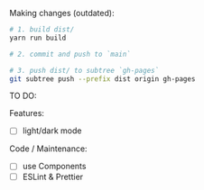 
Making changes (outdated):
```bash
# 1. build dist/
yarn run build

# 2. commit and push to `main`

# 3. push dist/ to subtree `gh-pages`
git subtree push --prefix dist origin gh-pages
```

TO DO:

Features:
- [ ] light/dark mode

Code / Maintenance: 
- [ ] use Components 
- [ ] ESLint & Prettier